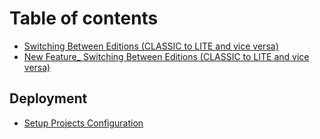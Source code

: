 # Table of contents

* [Switching Between Editions (CLASSIC to LITE and vice versa)](README.md)
* [New Feature\_ Switching Between Editions (CLASSIC to LITE and vice versa)](new-feature\_-switching-between-editions-classic-to-lite-and-vice-versa.md)

## Deployment

* [Setup Projects Configuration](deployment/setup-projects-configuration.md)
